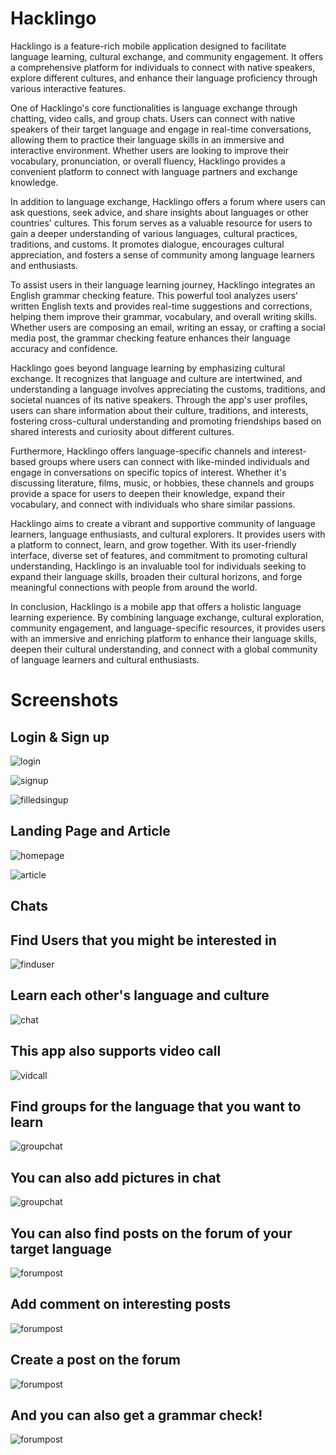 # Hacklingo

Hacklingo is a feature-rich mobile application designed to facilitate language learning, cultural exchange, and community engagement. It offers a comprehensive platform for individuals to connect with native speakers, explore different cultures, and enhance their language proficiency through various interactive features.

One of Hacklingo's core functionalities is language exchange through chatting, video calls, and group chats. Users can connect with native speakers of their target language and engage in real-time conversations, allowing them to practice their language skills in an immersive and interactive environment. Whether users are looking to improve their vocabulary, pronunciation, or overall fluency, Hacklingo provides a convenient platform to connect with language partners and exchange knowledge.

In addition to language exchange, Hacklingo offers a forum where users can ask questions, seek advice, and share insights about languages or other countries' cultures. This forum serves as a valuable resource for users to gain a deeper understanding of various languages, cultural practices, traditions, and customs. It promotes dialogue, encourages cultural appreciation, and fosters a sense of community among language learners and enthusiasts.

To assist users in their language learning journey, Hacklingo integrates an English grammar checking feature. This powerful tool analyzes users' written English texts and provides real-time suggestions and corrections, helping them improve their grammar, vocabulary, and overall writing skills. Whether users are composing an email, writing an essay, or crafting a social media post, the grammar checking feature enhances their language accuracy and confidence.

Hacklingo goes beyond language learning by emphasizing cultural exchange. It recognizes that language and culture are intertwined, and understanding a language involves appreciating the customs, traditions, and societal nuances of its native speakers. Through the app's user profiles, users can share information about their culture, traditions, and interests, fostering cross-cultural understanding and promoting friendships based on shared interests and curiosity about different cultures.

Furthermore, Hacklingo offers language-specific channels and interest-based groups where users can connect with like-minded individuals and engage in conversations on specific topics of interest. Whether it's discussing literature, films, music, or hobbies, these channels and groups provide a space for users to deepen their knowledge, expand their vocabulary, and connect with individuals who share similar passions.

Hacklingo aims to create a vibrant and supportive community of language learners, language enthusiasts, and cultural explorers. It provides users with a platform to connect, learn, and grow together. With its user-friendly interface, diverse set of features, and commitment to promoting cultural understanding, Hacklingo is an invaluable tool for individuals seeking to expand their language skills, broaden their cultural horizons, and forge meaningful connections with people from around the world.

In conclusion, Hacklingo is a mobile app that offers a holistic language learning experience. By combining language exchange, cultural exploration, community engagement, and language-specific resources, it provides users with an immersive and enriching platform to enhance their language skills, deepen their cultural understanding, and connect with a global community of language learners and cultural enthusiasts.

# Screenshots

## Login & Sign up

![login](./screenshots/Screenshot_2023-06-03-11-50-41-398_com.hacklingo.jpg)

![signup](./screenshots/Screenshot_2023-06-03-11-50-47-224_com.hacklingo.jpg)

![filledsingup](./screenshots/Screenshot_2023-06-03-11-52-27-637_com.hacklingo.jpg)


## Landing Page and Article

![homepage](./screenshots/Screenshot_2023-06-03-11-52-44-365_com.hacklingo.jpg)

![article](./screenshots/Screenshot_2023-06-03-11-53-26-629_com.hacklingo.jpg)

## Chats

## Find Users that you might be interested in

![finduser](./screenshots/Screenshot_2023-06-03-12-01-40-047_com.hacklingo.jpg)

## Learn each other's language and culture

![chat](./screenshots/Screenshot_2023-06-03-12-04-26-869_com.hacklingo.jpg)

## This app also supports video call

![vidcall](./screenshots/Screenshot_2023-06-03-12-04-44-961_com.hacklingo.jpg)

## Find groups for the language that you want to learn

![groupchat](./screenshots/Screenshot_2023-06-03-12-10-30-127_com.hacklingo.jpg)

## You can also add pictures in chat

![groupchat](./screenshots/Screenshot_2023-06-03-12-11-23-135_com.hacklingo.jpg)

## You can also find posts on the forum of your target language

![forumpost](./screenshots/Screenshot_2023-06-03-12-12-27-410_com.hacklingo.jpg)

## Add comment on interesting posts

![forumpost](./screenshots/Screenshot_2023-06-03-12-14-10-801_com.hacklingo.jpg)

## Create a post on the forum

![forumpost](./screenshots/Screenshot_2023-06-03-12-15-37-213_com.hacklingo.jpg)

## And you can also get a grammar check!

![forumpost](./screenshots/Screenshot_2023-06-03-12-16-25-129_com.hacklingo.jpg)
